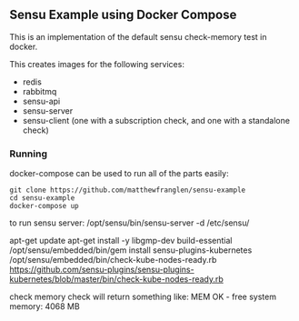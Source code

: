 Sensu Example using Docker Compose
----------------------------------

This is an implementation of the default sensu check-memory test in docker.

This creates images for the following services:

 * redis
 * rabbitmq
 * sensu-api
 * sensu-server
 * sensu-client (one with a subscription check, and one with a standalone check)


### Running

docker-compose can be used to run all of the parts easily:

    git clone https://github.com/matthewfranglen/sensu-example
    cd sensu-example
    docker-compose up

to run sensu server:
/opt/sensu/bin/sensu-server -d /etc/sensu/

apt-get update 
apt-get install -y libgmp-dev build-essential
/opt/sensu/embedded/bin/gem install sensu-plugins-kubernetes
/opt/sensu/embedded/bin/check-kube-nodes-ready.rb
https://github.com/sensu-plugins/sensu-plugins-kubernetes/blob/master/bin/check-kube-nodes-ready.rb


check memory check will return something like:
MEM OK - free system memory: 4068 MB